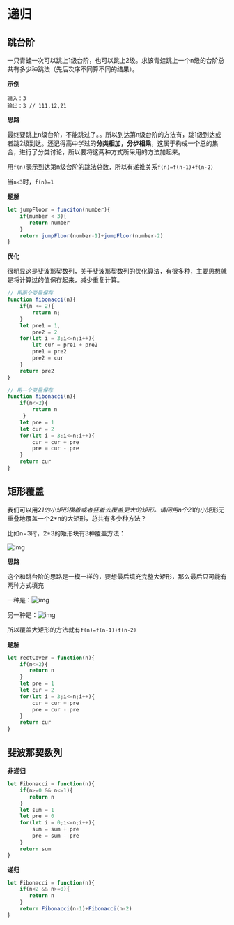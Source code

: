 # 递归
## 跳台阶

一只青蛙一次可以跳上1级台阶，也可以跳上2级。求该青蛙跳上一个n级的台阶总共有多少种跳法（先后次序不同算不同的结果）。

**示例**

```
输入：3
输出：3 // 111,12,21
```

**思路**

最终要跳上n级台阶，不能跳过了。。所以到达第n级台阶的方法有，跳1级到达或者跳2级到达。还记得高中学过的**分类相加，分步相乘**，这属于构成一个总的集合，进行了分类讨论，所以要将这两种方式所采用的方法加起来。

用`f(n)`表示到达第n级台阶的跳法总数，所以有递推关系`f(n)=f(n-1)+f(n-2)`

当`n<3`时，`f(n)=1`

**题解**

```javascript
let jumpFloor = funciton(number){
    if(mumber < 3){
       return number
    }
    return jumpFloor(number-1)+jumpFloor(number-2)
}
```

**优化**

很明显这是斐波那契数列，关于斐波那契数列的优化算法，有很多种，主要思想就是将计算过的值保存起来，减少重复计算。

```javascript
// 用两个变量保存
function fibonacci(n){
    if(n <= 2){
        return n;
    }
    let pre1 = 1,
        pre2 = 2
    for(let i = 3;i<=n;i++){
        let cur = pre1 + pre2
        pre1 = pre2
        pre2 = cur        
    }
    return pre2
}
```

```javascript
// 用一个变量保存
function fibonacci(n){
    if(n<=2){
        return n
     }
    let pre = 1
    let cur = 2
    for(let i = 3;i<=n;i++){
        cur = cur + pre
        pre = cur - pre
    }
    return cur
}
```

## 矩形覆盖

我们可以用2*1的小矩形横着或者竖着去覆盖更大的矩形。请问用n个2*1的小矩形无重叠地覆盖一个2*n的大矩形，总共有多少种方法？

比如n=3时，2*3的矩形块有3种覆盖方法：

![img](https://uploadfiles.nowcoder.com/images/20200218/6384065_1581999858239_64E40A35BE277D7E7C87D4DCF588BE84)

**思路**

这个和跳台阶的思路是一模一样的，要想最后填充完整大矩形，那么最后只可能有两种方式填充

一种是：![img](F:\学校-研究生\学习资料\jianzhioffer\md\矩形覆盖1.jpg)



另一种是：![img](F:\学校-研究生\学习资料\jianzhioffer\md\矩形覆盖2.jpg)

所以覆盖大矩形的方法就有`f(n)=f(n-1)+f(n-2)`

**题解**

```javascript
let rectCover = function(n){
    if(n<=2){
       return n
    }
    let pre = 1
    let cur = 2
    for(let i = 3;i<=n;i++){
        cur = cur + pre
        pre = cur - pre
    }
    return cur
}
```

## 斐波那契数列

**非递归**

```javascript
let Fibonacci = function(n){
    if(n>=0 && n<=1){
       return n
    }
    let sum = 1
    let pre = 0
    for(let i = 0;i<=n;i++){
        sum = sum + pre
        pre = sum - pre
    }
    return sum
}
```

**递归**

```javascript
let Fibonacci = function(n){
    if(n<2 && n>=0){
       return n
    }
    return Fibonacci(n-1)+Fibonacci(n-2)
}
```


